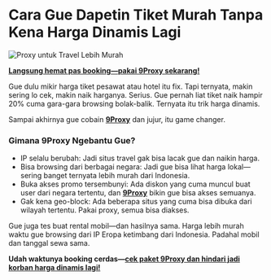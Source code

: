 # Cara Gue Dapetin Tiket Murah Tanpa Kena Harga Dinamis Lagi

![Proxy untuk Travel Lebih Murah](https://media.licdn.com/dms/image/v2/C5612AQF3Y3qla6v2lw/article-cover_image-shrink_720_1280/article-cover_image-shrink_720_1280/0/1565882303698?e=2147483647&v=beta&t=aKrD8XKWSCzXPQ6PR8rkz6kPLcYGo8hKwTce2Vf1p-o)

**[Langsung hemat pas booking—pakai 9Proxy sekarang!](https://the9proxy.short.gy/spotify-pricing-lily555)**

Gue dulu mikir harga tiket pesawat atau hotel itu fix. Tapi ternyata, makin sering lo cek, makin naik harganya. Serius. Gue pernah liat tiket naik hampir 20% cuma gara-gara browsing bolak-balik. Ternyata itu trik harga dinamis.

Sampai akhirnya gue cobain **[9Proxy](https://the9proxy.short.gy/spotify-pricing-lily555)** dan jujur, itu game changer.

### Gimana 9Proxy Ngebantu Gue?

- IP selalu berubah: Jadi situs travel gak bisa lacak gue dan naikin harga.
- Bisa browsing dari berbagai negara: Jadi gue bisa lihat harga lokal—sering banget ternyata lebih murah dari Indonesia.
- Buka akses promo tersembunyi: Ada diskon yang cuma muncul buat user dari negara tertentu, dan **[9Proxy](https://the9proxy.short.gy/spotify-pricing-lily555)** bikin gue bisa akses semuanya.
- Gak kena geo-block: Ada beberapa situs yang cuma bisa dibuka dari wilayah tertentu. Pakai proxy, semua bisa diakses.

Gue juga tes buat rental mobil—dan hasilnya sama. Harga lebih murah waktu gue browsing dari IP Eropa ketimbang dari Indonesia. Padahal mobil dan tanggal sewa sama.

**Udah waktunya booking cerdas—[cek paket 9Proxy dan hindari jadi korban harga dinamis lagi!](https://the9proxy.short.gy/spotify-homepage-lily555)**
